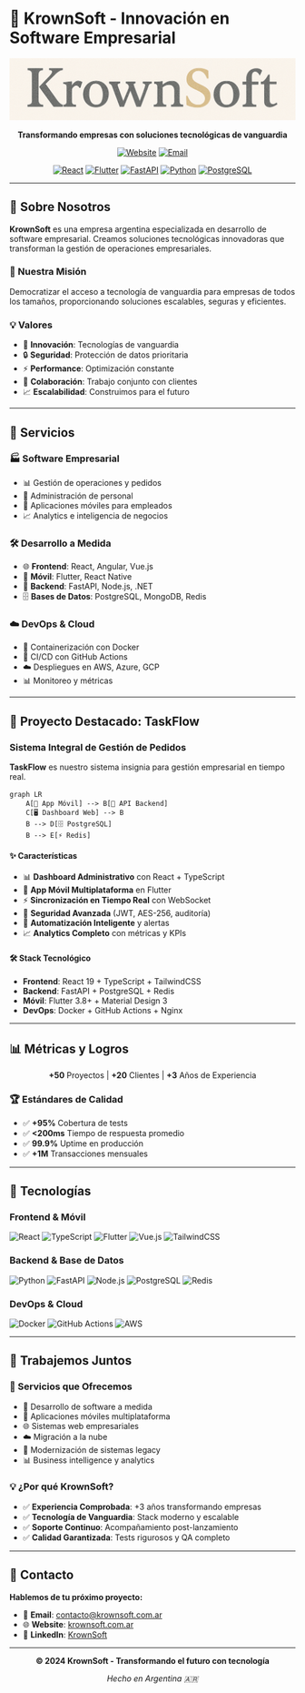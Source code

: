 # 🚀 KrownSoft - Innovación en Software Empresarial

<div align="center">

![KrownSoft Logo](logo_krownsoft.PNG)

**Transformando empresas con soluciones tecnológicas de vanguardia**

[![Website](https://img.shields.io/badge/Website-krownsoft.com.ar-FF6B6B?style=for-the-badge)](https://krownsoft.com.ar)
[![Email](https://img.shields.io/badge/Email-contacto%40krownsoft.com.ar-0077B5?style=for-the-badge&logo=gmail)](mailto:contacto@krownsoft.com.ar)

[![React](https://img.shields.io/badge/React-61DAFB?style=for-the-badge&logo=react&logoColor=white)](https://react.dev/)
[![Flutter](https://img.shields.io/badge/Flutter-02569B?style=for-the-badge&logo=flutter&logoColor=white)](https://flutter.dev/)
[![FastAPI](https://img.shields.io/badge/FastAPI-009688?style=for-the-badge&logo=fastapi&logoColor=white)](https://fastapi.tiangolo.com/)
[![Python](https://img.shields.io/badge/Python%203.11+-3776AB?style=for-the-badge&logo=python&logoColor=white)](https://python.org/)
[![PostgreSQL](https://img.shields.io/badge/PostgreSQL-336791?style=for-the-badge&logo=postgresql&logoColor=white)](https://www.postgresql.org/)

</div>

---

## 🏢 Sobre Nosotros

**KrownSoft** es una empresa argentina especializada en desarrollo de software empresarial. Creamos soluciones tecnológicas innovadoras que transforman la gestión de operaciones empresariales.

### 🎯 Nuestra Misión

Democratizar el acceso a tecnología de vanguardia para empresas de todos los tamaños, proporcionando soluciones escalables, seguras y eficientes.

### 💡 Valores

- 🚀 **Innovación**: Tecnologías de vanguardia
- 🔒 **Seguridad**: Protección de datos prioritaria
- ⚡ **Performance**: Optimización constante
- 🤝 **Colaboración**: Trabajo conjunto con clientes
- 📈 **Escalabilidad**: Construimos para el futuro

---

## 💼 Servicios

### 🏭 Software Empresarial

- 📊 Gestión de operaciones y pedidos
- 👥 Administración de personal
- 📱 Aplicaciones móviles para empleados
- 📈 Analytics e inteligencia de negocios

### 🛠️ Desarrollo a Medida

- 🌐 **Frontend**: React, Angular, Vue.js
- 📱 **Móvil**: Flutter, React Native
- 🔧 **Backend**: FastAPI, Node.js, .NET
- 🗄️ **Bases de Datos**: PostgreSQL, MongoDB, Redis

### ☁️ DevOps & Cloud

- 🐳 Containerización con Docker
- 🔄 CI/CD con GitHub Actions
- ☁️ Despliegues en AWS, Azure, GCP
- 📊 Monitoreo y métricas

---

## 🌟 Proyecto Destacado: TaskFlow

### Sistema Integral de Gestión de Pedidos

**TaskFlow** es nuestro sistema insignia para gestión empresarial en tiempo real.

```mermaid
graph LR
    A[📱 App Móvil] --> B[🔧 API Backend]
    C[🖥️ Dashboard Web] --> B
    B --> D[🗄️ PostgreSQL]
    B --> E[⚡ Redis]
```

#### ✨ Características

- 📊 **Dashboard Administrativo** con React + TypeScript
- 📱 **App Móvil Multiplataforma** en Flutter
- ⚡ **Sincronización en Tiempo Real** con WebSocket
- 🔐 **Seguridad Avanzada** (JWT, AES-256, auditoría)
- 🤖 **Automatización Inteligente** y alertas
- 📈 **Analytics Completo** con métricas y KPIs

#### 🛠️ Stack Tecnológico

- **Frontend**: React 19 + TypeScript + TailwindCSS
- **Backend**: FastAPI + PostgreSQL + Redis
- **Móvil**: Flutter 3.8+ + Material Design 3
- **DevOps**: Docker + GitHub Actions + Nginx

---

## 📊 Métricas y Logros

<div align="center">

**+50** Proyectos | **+20** Clientes | **+3** Años de Experiencia

</div>

### 🏆 Estándares de Calidad

- ✅ **+95%** Cobertura de tests
- ✅ **<200ms** Tiempo de respuesta promedio
- ✅ **99.9%** Uptime en producción
- ✅ **+1M** Transacciones mensuales

---

## 🚀 Tecnologías

### Frontend & Móvil

![React](https://img.shields.io/badge/-React-61DAFB?style=flat-square&logo=react&logoColor=white)
![TypeScript](https://img.shields.io/badge/-TypeScript-3178C6?style=flat-square&logo=typescript&logoColor=white)
![Flutter](https://img.shields.io/badge/-Flutter-02569B?style=flat-square&logo=flutter&logoColor=white)
![Vue.js](https://img.shields.io/badge/-Vue.js-4FC08D?style=flat-square&logo=vue.js&logoColor=white)
![TailwindCSS](https://img.shields.io/badge/-TailwindCSS-38B2AC?style=flat-square&logo=tailwind-css&logoColor=white)

### Backend & Base de Datos

![Python](https://img.shields.io/badge/-Python-3776AB?style=flat-square&logo=python&logoColor=white)
![FastAPI](https://img.shields.io/badge/-FastAPI-009688?style=flat-square&logo=fastapi&logoColor=white)
![Node.js](https://img.shields.io/badge/-Node.js-339933?style=flat-square&logo=node.js&logoColor=white)
![PostgreSQL](https://img.shields.io/badge/-PostgreSQL-336791?style=flat-square&logo=postgresql&logoColor=white)
![Redis](https://img.shields.io/badge/-Redis-DC382D?style=flat-square&logo=redis&logoColor=white)

### DevOps & Cloud

![Docker](https://img.shields.io/badge/-Docker-2496ED?style=flat-square&logo=docker&logoColor=white)
![GitHub Actions](https://img.shields.io/badge/-GitHub%20Actions-2088FF?style=flat-square&logo=github-actions&logoColor=white)
![AWS](https://img.shields.io/badge/-AWS-232F3E?style=flat-square&logo=amazon-aws&logoColor=white)

---

## 🤝 Trabajemos Juntos

### 💼 Servicios que Ofrecemos

- 🚀 Desarrollo de software a medida
- 📱 Aplicaciones móviles multiplataforma
- 🌐 Sistemas web empresariales
- ☁️ Migración a la nube
- 🔧 Modernización de sistemas legacy
- 📊 Business intelligence y analytics

### 💡 ¿Por qué KrownSoft?

- ✅ **Experiencia Comprobada**: +3 años transformando empresas
- ✅ **Tecnología de Vanguardia**: Stack moderno y escalable
- ✅ **Soporte Continuo**: Acompañamiento post-lanzamiento
- ✅ **Calidad Garantizada**: Tests rigurosos y QA completo

---

## 📧 Contacto

**Hablemos de tu próximo proyecto:**

- 📧 **Email**: [contacto@krownsoft.com.ar](mailto:contacto@krownsoft.com.ar)
- 🌐 **Website**: [krownsoft.com.ar](https://krownsoft.com.ar)
- 💼 **LinkedIn**: [KrownSoft](https://linkedin.com/company/krownsoft)

---

<div align="center">

**© 2024 KrownSoft - Transformando el futuro con tecnología**

_Hecho en Argentina 🇦🇷_

</div>
